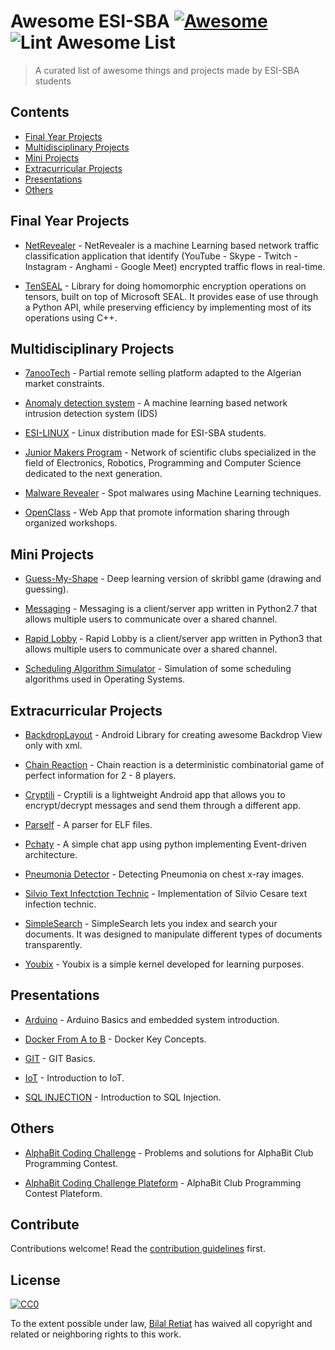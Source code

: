 
# Awesome ESI-SBA [![Awesome](https://awesome.re/badge.svg)](https://awesome.re) <!--lint ignore no-dead-urls-->![Lint Awesome List](https://github.com/philomath213/awesome-esi-sba/workflows/Lint%20Awesome%20List/badge.svg)

> A curated list of awesome things and projects made by ESI-SBA students


## Contents

- [Final Year Projects](#final-year-projects)
- [Multidisciplinary Projects](#multidisciplinary-projects)
- [Mini Projects](#mini-projects)
- [Extracurricular Projects](#extracurricular-projects)
- [Presentations](#presentations)
- [Others](#others)



## Final Year Projects

- [NetRevealer](https://github.com/NetRevealer/NetRevealer) - NetRevealer is a machine Learning based network traffic classification application that identify (YouTube - Skype - Twitch - Instagram - Anghami - Google Meet) encrypted traffic flows in real-time.

- [TenSEAL](https://github.com/OpenMined/TenSEAL) - Library for doing homomorphic encryption operations on tensors, built on top of Microsoft SEAL. It provides ease of use through a Python API, while preserving efficiency by implementing most of its operations using C++.


## Multidisciplinary Projects

- [7anooTech](https://github.com/th3happybit/7anooTech) - Partial remote selling platform adapted to the Algerian market constraints.

- [Anomaly detection system](https://github.com/bibs2091/Anomaly-detection-system) - A machine learning based network intrusion detection system (IDS)

- [ESI-LINUX](https://github.com/youben11/ESI_Linux) - Linux distribution made for ESI-SBA students.

- [Junior Makers Program](https://github.com/ossamaazzaz/JMP) - Network of scientific clubs specialized in the field of Electronics, Robotics, Programming and Computer Science dedicated to the next generation.

- [Malware Revealer](https://github.com/malware-revealer/malware-revealer) - Spot malwares using Machine Learning techniques.

- [OpenClass](https://github.com/youben11/open-class) - Web App that promote information sharing through organized workshops.


## Mini Projects

- [Guess-My-Shape](https://github.com/bibs2091/Guess-my-shape) - Deep learning version of skribbl game (drawing and guessing).

- [Messaging](https://github.com/youben11/messaging) - Messaging is a client/server app written in Python2.7 that allows multiple users to communicate over a shared channel.

- [Rapid Lobby](https://github.com/philomath213/rapid_lobby) - Rapid Lobby is a client/server app written in Python3 that allows multiple users to communicate over a shared channel.

- [Scheduling Algorithm Simulator](https://github.com/youben11/sched-algo) - Simulation of some scheduling algorithms used in Operating Systems.

## Extracurricular Projects

- [BackdropLayout](https://github.com/roiacult/BackdropLayout) - Android Library for creating awesome Backdrop View only with xml.

- [Chain Reaction](https://github.com/youben11/chain-reaction) - Chain reaction is a deterministic combinatorial game of perfect information for 2 - 8 players.

- [Cryptili](https://github.com/youben11/cryptili) - Cryptili is a lightweight Android app that allows you to encrypt/decrypt messages and send them through a different app.

- [Parself](https://github.com/youben11/parself) - A parser for ELF files.

- [Pchaty](https://github.com/th3happybit/Pchaty) - A simple chat app using python implementing Event-driven architecture.

- [Pneumonia Detector](https://github.com/LatrecheYasser/pneumonia-detector) - Detecting Pneumonia on chest x-ray images.

- [Silvio Text Infectction Technic](https://github.com/youben11/silvio-text-infect) - Implementation of Silvio Cesare text infection technic.

- [SimpleSearch](https://github.com/youben11/simplesearch) - SimpleSearch lets you index and search your documents. It was designed to manipulate different types of documents transparently.

- [Youbix](https://github.com/youben11/youbix) - Youbix is a simple kernel developed for learning purposes.

## Presentations

- [Arduino](https://docs.google.com/presentation/d/1DGIUgnXk5muNqSxVkXtXMeHE8Iws7OOhBohQDGgBn1A/edit?usp=sharing) - Arduino Basics and embedded system introduction.

- [Docker From A to B](https://philomath213.github.io/talk/docker-from-a-to-b/) - Docker Key Concepts.

- [GIT](https://docs.google.com/presentation/d/13d1OGVyJGoMLX1JaI7EtkdkZ4NvJkJZhiP4Gp1B3ueQ/edit?usp=sharing) - GIT Basics.

- [IoT](https://docs.google.com/presentation/d/1Bp-NdA_T6bsS9mtpXbWsEFxp0X2kRLJHVO8ND6C7VLc/edit?usp=sharing) - Introduction to IoT.

- [SQL INJECTION](https://philomath213.github.io/talk/sql-injection/) - Introduction to SQL Injection.


## Others

- [AlphaBit Coding Challenge](https://github.com/AlphaBitClub/alphabit-coding-challenge) - Problems and solutions for AlphaBit Club Programming Contest.

- [AlphaBit Coding Challenge Plateform](https://github.com/AlphaBitClub/alphabit-coding-challenge-platform) - AlphaBit Club Programming Contest Plateform.


## Contribute

Contributions welcome! Read the [contribution guidelines](contributing.md) first.


## License

[![CC0](https://mirrors.creativecommons.org/presskit/buttons/88x31/svg/cc-zero.svg)](https://creativecommons.org/publicdomain/zero/1.0)

To the extent possible under law, [Bilal Retiat](https://philomath213.github.io) has waived all copyright and
related or neighboring rights to this work.
